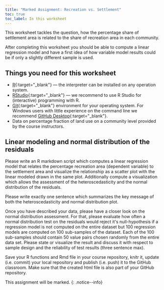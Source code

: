 ```yaml
---
title: "Marked Assignment: Recreation vs. Settlement"
toc: true
toc_label: In this worksheet
---
```


This worksheet tackles the question, how the percentage share of settlement area is related to the share of recreation area in each community.

After completing this worksheet you should be able to compute a linear regression model and have a first idea of how variable model results could be if only a slightly different sample is used.



## Things you need for this worksheet
  * [R](https://cran.r-project.org/){:target="_blank"} — the interpreter can be installed on any operation system.
  * [RStudio](https://www.rstudio.com/){:target="_blank"} — we recommend to use R Studio for (interactive) programming with R.
  * [Git](https://git-scm.com/downloads){:target="_blank"} environment for your operating system. For Windows users with little experience on the command line we recommend [GitHub Desktop](https://desktop.github.com/){:target="_blank"}.
  * Data on percentage fraction of land use on a community level provided by the course instructors.


## Linear modeling and normal distribution of the residuals  
Please write an R markdown script which computes a linear regression model that relates the percentage recreation area (dependent variable) to the settlement area and visualize the relationship as a scatter plot with the linear modeled drawn in the same plot. Additionally compute a visualization which allows the assessment of the heteroscedasticity and the normal distribution of the residuals. 

Please write exactly one sentence which summarizes the key message of both the heteroscedasticity and normal distribution plot.

Once you have described your data, please have a closer look on the normal distribution assessment. For that, please evaluate how often a normal distribution test on the residuals would reject it's null-hypothesis if a regression model is not computed on the entire dataset but 100 regression models are computed on 100 sub-samples of the dataset. Each of the 100 sub-samples should contain 50 value pairs chosen randomly from the entire data set. Please state or visualize the result and discuss it with respect to sample design and the reliability of test results (three sentence max).

Save your R functions and Rmd file in your course repository, knitr it, update (i.e. commit) your local repository and publish (i.e. push) it to the GitHub classroom. Make sure that the created html file is also part of your GitHub repository.


This assignment will be marked.
{: .notice--info}

